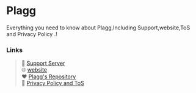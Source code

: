 # Plagg


Everything you need to know about Plagg,Including Support,website,ToS and Privacy Policy .! 

  

 ### Links 

  

 > 💬 [Support Server](https://discord.gg/dEVMMBJrgZ)\
 > 🌐 [website](https://plagg.tk)\
 > ❤ [Plagg's Repository](https://github.com/MoizTareen/Plagg)\
 > 🧐 [Privacy Policy and ToS](https://github.com/MoizTareen/Plagg-Privacy-Policy-and-ToS/blob/main/README.md)
